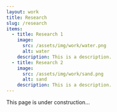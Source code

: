 ```yaml
---
layout: work
title: Research
slug: /research
items:
  - title: Research 1
    image:
      src: /assets/img/work/water.png
      alt: water
    description: This is a description.
  - title: Research 2
    image:
      src: /assets/img/work/sand.png
      alt: sand
    description: This is a description.
---
```


This page is under construction...
<br />
<br />
